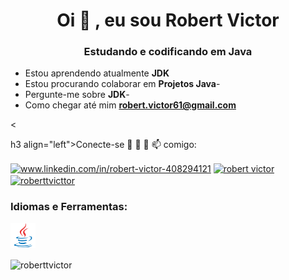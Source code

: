 <h1 align="center">Oi 👋 , eu sou Robert Victor</h1><h3 align="center">Estudando e codificando em Java</h3>


- Estou aprendendo atualmente **JDK**
- Estou procurando colaborar em **Projetos Java**-
- Pergunte-me sobre **JDK**-
- Como chegar até mim **robert.victor61@gmail.com**





<

h3 align="left">Conecte-se 💬 🌱 👯 📫 comigo: </h3>
<p align="left">
<a href="https://www.linkedin.com/in/robert-victor-408294121/" target="blank"><img align="center" src="https://raw.githubusercontent.com/rahuldkjain/github-profile-readme-generator/master/src/images/icons/Social/linked-in-alt.svg" alt="www.linkedin.com/in/robert-victor-408294121" height="30" width="40" /></a>
<a href="https://fb.com/robert victor" target="blank"><img align="center" src="https://raw.githubusercontent.com/rahuldkjain/github-profile-readme-generator/master/src/images/icons/Social/facebook.svg" alt="robert victor" height="30" width="40" /></a>
<a href="https://instagram.com/roberttvicttor" target="blank"><img align="center" src="https://raw.githubusercontent.com/rahuldkjain/github-profile-readme-generator/master/src/images/icons/Social/instagram.svg" alt="roberttvicttor" height="30" width="40" /></a></p><h3 align="left">Idiomas e Ferramentas:</h3><p align="left">



<a href="https://www.java.com" target="_blank" rel="noreferrer"> <img src="https://raw.githubusercontent.com/devicons/devicon/master/icons/java/java-original.svg" alt="java" width="40" height="40"/> </a> </p>

<p><img align="center" src="https://github-readme-stats.vercel.app/api/top-langs?username=roberttvictor&show_icons=true&locale=en&layout=compact" alt="roberttvictor" /></p>



<!---
- 👋 Hi, I’m @RoberttVictor
- 👀 I’m interested in ...
- 🌱 I’m currently learning ...
- 💞️ I’m looking to collaborate on ...
- 📫 How to reach me ...


RoberttVictor/RoberttVictor is a ✨ special ✨ repository because its `README.md` (this file) appears on your GitHub profile.
You can click the Preview link to take a look at your changes.
--->
